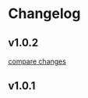 # Changelog

## v1.0.2

[compare changes](https://github.com/conservationmetrics/gc-shared-resources/compare/v1.0.1...v1.0.2)

## v1.0.1
